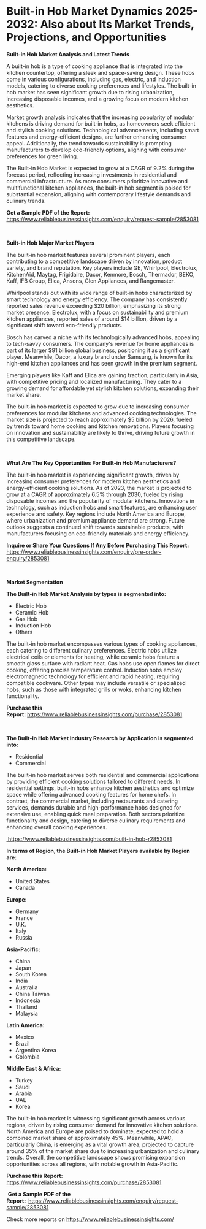 <p><h1>Built-in Hob Market Dynamics 2025-2032: Also about Its Market Trends, Projections, and Opportunities</h1></p><p><strong>Built-in Hob Market Analysis and Latest Trends</strong></p>
<p><p>A built-in hob is a type of cooking appliance that is integrated into the kitchen countertop, offering a sleek and space-saving design. These hobs come in various configurations, including gas, electric, and induction models, catering to diverse cooking preferences and lifestyles. The built-in hob market has seen significant growth due to rising urbanization, increasing disposable incomes, and a growing focus on modern kitchen aesthetics.</p><p>Market growth analysis indicates that the increasing popularity of modular kitchens is driving demand for built-in hobs, as homeowners seek efficient and stylish cooking solutions. Technological advancements, including smart features and energy-efficient designs, are further enhancing consumer appeal. Additionally, the trend towards sustainability is prompting manufacturers to develop eco-friendly options, aligning with consumer preferences for green living.</p><p>The Built-in Hob Market is expected to grow at a CAGR of 9.2% during the forecast period, reflecting increasing investments in residential and commercial infrastructure. As more consumers prioritize innovative and multifunctional kitchen appliances, the built-in hob segment is poised for substantial expansion, aligning with contemporary lifestyle demands and culinary trends.</p></p>
<p><strong>Get a Sample PDF of the Report:&nbsp;</strong> <a href="https://www.reliablebusinessinsights.com/enquiry/request-sample/2853081?utm_campaign=1950&utm_medium=2&utm_source=Github&utm_content=ia&utm_term=11032025&utm_id=built-in-hob">https://www.reliablebusinessinsights.com/enquiry/request-sample/2853081</a></p>
<p>&nbsp;</p>
<p><strong>Built-in Hob Major Market Players</strong></p>
<p><p>The built-in hob market features several prominent players, each contributing to a competitive landscape driven by innovation, product variety, and brand reputation. Key players include GE, Whirlpool, Electrolux, KitchenAid, Maytag, Frigidaire, Dacor, Kenmore, Bosch, Thermador, BEKO, Kaff, IFB Group, Elica, Ansons, Glen Appliances, and Rangemaster.</p><p>Whirlpool stands out with its wide range of built-in hobs characterized by smart technology and energy efficiency. The company has consistently reported sales revenue exceeding $20 billion, emphasizing its strong market presence. Electrolux, with a focus on sustainability and premium kitchen appliances, reported sales of around $14 billion, driven by a significant shift toward eco-friendly products.</p><p>Bosch has carved a niche with its technologically advanced hobs, appealing to tech-savvy consumers. The company's revenue for home appliances is part of its larger $91 billion global business, positioning it as a significant player. Meanwhile, Dacor, a luxury brand under Samsung, is known for its high-end kitchen appliances and has seen growth in the premium segment.</p><p>Emerging players like Kaff and Elica are gaining traction, particularly in Asia, with competitive pricing and localized manufacturing. They cater to a growing demand for affordable yet stylish kitchen solutions, expanding their market share.</p><p>The built-in hob market is expected to grow due to increasing consumer preferences for modular kitchens and advanced cooking technologies. The market size is projected to reach approximately $5 billion by 2026, fueled by trends toward home cooking and kitchen renovations. Players focusing on innovation and sustainability are likely to thrive, driving future growth in this competitive landscape.</p></p>
<p>&nbsp;</p>
<p><strong>What Are The Key Opportunities For Built-in Hob Manufacturers?</strong></p>
<p><p>The built-in hob market is experiencing significant growth, driven by increasing consumer preferences for modern kitchen aesthetics and energy-efficient cooking solutions. As of 2023, the market is projected to grow at a CAGR of approximately 6.5% through 2030, fueled by rising disposable incomes and the popularity of modular kitchens. Innovations in technology, such as induction hobs and smart features, are enhancing user experience and safety. Key regions include North America and Europe, where urbanization and premium appliance demand are strong. Future outlook suggests a continued shift towards sustainable products, with manufacturers focusing on eco-friendly materials and energy efficiency.</p></p>
<p><strong>Inquire or Share Your Questions If Any Before Purchasing This Report:</strong> <a href="https://www.reliablebusinessinsights.com/enquiry/pre-order-enquiry/2853081?utm_campaign=1950&utm_medium=2&utm_source=Github&utm_content=ia&utm_term=11032025&utm_id=built-in-hob">https://www.reliablebusinessinsights.com/enquiry/pre-order-enquiry/2853081</a></p>
<p>&nbsp;</p>
<p><strong>Market Segmentation</strong></p>
<p><strong>The Built-in Hob Market Analysis by types is segmented into:</strong></p>
<p><ul><li>Electric Hob</li><li>Ceramic Hob</li><li>Gas Hob</li><li>Induction Hob</li><li>Others</li></ul></p>
<p><p>The built-in hob market encompasses various types of cooking appliances, each catering to different culinary preferences. Electric hobs utilize electrical coils or elements for heating, while ceramic hobs feature a smooth glass surface with radiant heat. Gas hobs use open flames for direct cooking, offering precise temperature control. Induction hobs employ electromagnetic technology for efficient and rapid heating, requiring compatible cookware. Other types may include versatile or specialized hobs, such as those with integrated grills or woks, enhancing kitchen functionality.</p></p>
<p><strong>Purchase this Report:&nbsp;</strong><a href="https://www.reliablebusinessinsights.com/purchase/2853081?utm_campaign=1950&utm_medium=2&utm_source=Github&utm_content=ia&utm_term=11032025&utm_id=built-in-hob">https://www.reliablebusinessinsights.com/purchase/2853081</a></p>
<p>&nbsp;</p>
<p><strong>The Built-in Hob Market Industry Research by Application is segmented into:</strong></p>
<p><ul><li>Residential</li><li>Commercial</li></ul></p>
<p><p>The built-in hob market serves both residential and commercial applications by providing efficient cooking solutions tailored to different needs. In residential settings, built-in hobs enhance kitchen aesthetics and optimize space while offering advanced cooking features for home chefs. In contrast, the commercial market, including restaurants and catering services, demands durable and high-performance hobs designed for extensive use, enabling quick meal preparation. Both sectors prioritize functionality and design, catering to diverse culinary requirements and enhancing overall cooking experiences.</p></p>
<p><a href="https://www.reliablebusinessinsights.com/built-in-hob-r2853081?utm_campaign=1950&utm_medium=2&utm_source=Github&utm_content=ia&utm_term=11032025&utm_id=built-in-hob">&nbsp;https://www.reliablebusinessinsights.com/built-in-hob-r2853081</a></p>
<p><strong>In terms of Region, the Built-in Hob Market Players available by Region are:</strong></p>
<p>
    <p> <strong> North America: </strong>
        <ul>
            <li>United States</li>
            <li>Canada</li>
        </ul>
        </p> 
    <p> <strong> Europe: </strong>
        <ul>
            <li>Germany</li>
            <li>France</li>
            <li>U.K.</li>
            <li>Italy</li>
            <li>Russia</li>
        </ul>
        </p> 
    <p> <strong> Asia-Pacific: </strong>
        <ul>
            <li>China</li>
            <li>Japan</li>
            <li>South Korea</li>
            <li>India</li>
            <li>Australia</li>
            <li>China Taiwan</li>
            <li>Indonesia</li>
            <li>Thailand</li>
            <li>Malaysia</li>
        </ul>
        </p> 
    <p> <strong> Latin America: </strong>
        <ul>
            <li>Mexico</li>
            <li>Brazil</li>
            <li>Argentina Korea</li>
            <li>Colombia</li>
        </ul>
        </p> 
    <p> <strong> Middle East & Africa: </strong>
        <ul>
            <li>Turkey</li>
            <li>Saudi</li>
            <li>Arabia</li>
            <li>UAE</li>
            <li>Korea</li>
        </ul>
    </p>
    </p>
<p><p>The built-in hob market is witnessing significant growth across various regions, driven by rising consumer demand for innovative kitchen solutions. North America and Europe are poised to dominate, expected to hold a combined market share of approximately 45%. Meanwhile, APAC, particularly China, is emerging as a vital growth area, projected to capture around 35% of the market share due to increasing urbanization and culinary trends. Overall, the competitive landscape shows promising expansion opportunities across all regions, with notable growth in Asia-Pacific.</p></p>
<p><strong>Purchase this Report: </strong><a href="https://www.reliablebusinessinsights.com/purchase/2853081?utm_campaign=1950&utm_medium=2&utm_source=Github&utm_content=ia&utm_term=11032025&utm_id=built-in-hob">https://www.reliablebusinessinsights.com/purchase/2853081</a></p>
<p>&nbsp;<strong>Get a Sample PDF of the Report:&nbsp;&nbsp;</strong><a href="https://www.reliablebusinessinsights.com/enquiry/request-sample/2853081?utm_campaign=1950&utm_medium=2&utm_source=Github&utm_content=ia&utm_term=11032025&utm_id=built-in-hob">https://www.reliablebusinessinsights.com/enquiry/request-sample/2853081</a></p>
<p><strong></strong></p>
<p>Check more reports on <a href="https://www.reliablebusinessinsights.com/?utm_campaign=1950&utm_medium=2&utm_source=Github&utm_content=ia&utm_term=11032025&utm_id=built-in-hob">https://www.reliablebusinessinsights.com/</a></p>